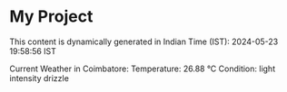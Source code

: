 # My Project

This content is dynamically generated in Indian Time (IST): 2024-05-23 19:58:56 IST


Current Weather in Coimbatore:
Temperature: 26.88 °C
Condition: light intensity drizzle
